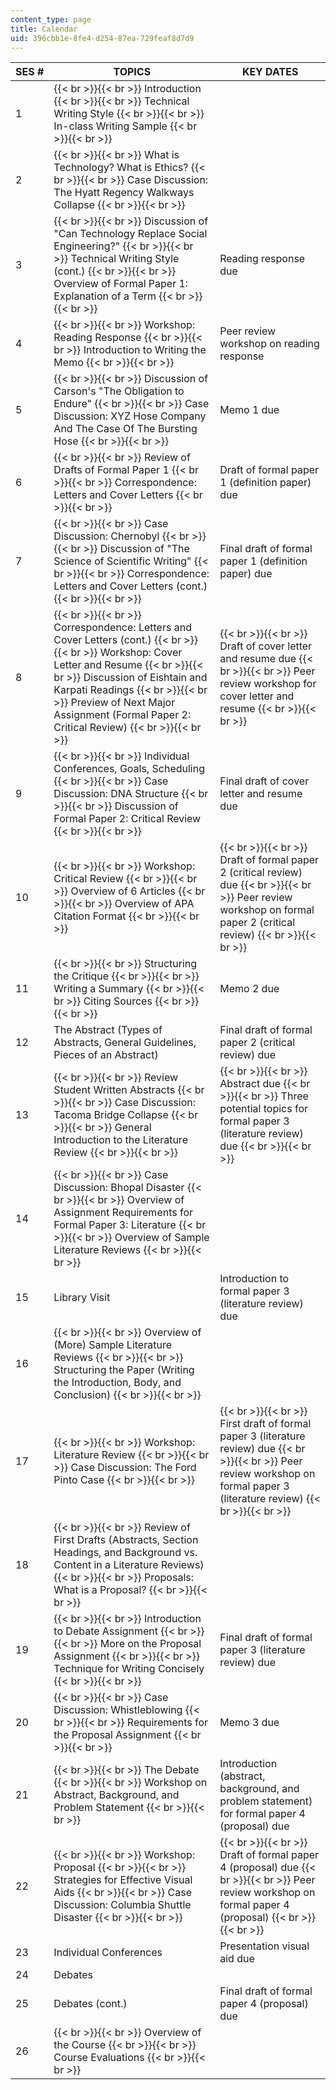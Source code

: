 ```yaml
---
content_type: page
title: Calendar
uid: 396cbb1e-8fe4-d254-87ea-729feaf8d7d9
---
```


| SES # | TOPICS | KEY DATES |
| --- | --- | --- |
| 1 |  {{< br >}}{{< br >}} Introduction {{< br >}}{{< br >}} Technical Writing Style {{< br >}}{{< br >}} In-class Writing Sample {{< br >}}{{< br >}}  |  |
| 2 |  {{< br >}}{{< br >}} What is Technology? What is Ethics? {{< br >}}{{< br >}} Case Discussion: The Hyatt Regency Walkways Collapse {{< br >}}{{< br >}}  |  |
| 3 |  {{< br >}}{{< br >}} Discussion of "Can Technology Replace Social Engineering?" {{< br >}}{{< br >}} Technical Writing Style (cont.) {{< br >}}{{< br >}} Overview of Formal Paper 1: Explanation of a Term {{< br >}}{{< br >}}  | Reading response due |
| 4 |  {{< br >}}{{< br >}} Workshop: Reading Response {{< br >}}{{< br >}} Introduction to Writing the Memo {{< br >}}{{< br >}}  | Peer review workshop on reading response |
| 5 |  {{< br >}}{{< br >}} Discussion of Carson's "The Obligation to Endure" {{< br >}}{{< br >}} Case Discussion: XYZ Hose Company And The Case Of The Bursting Hose {{< br >}}{{< br >}}  | Memo 1 due |
| 6 |  {{< br >}}{{< br >}} Review of Drafts of Formal Paper 1 {{< br >}}{{< br >}} Correspondence: Letters and Cover Letters {{< br >}}{{< br >}}  | Draft of formal paper 1 (definition paper) due |
| 7 |  {{< br >}}{{< br >}} Case Discussion: Chernobyl {{< br >}}{{< br >}} Discussion of "The Science of Scientific Writing" {{< br >}}{{< br >}} Correspondence: Letters and Cover Letters (cont.) {{< br >}}{{< br >}}  | Final draft of formal paper 1 (definition paper) due |
| 8 |  {{< br >}}{{< br >}} Correspondence: Letters and Cover Letters (cont.) {{< br >}}{{< br >}} Workshop: Cover Letter and Resume {{< br >}}{{< br >}} Discussion of Eishtain and Karpati Readings {{< br >}}{{< br >}} Preview of Next Major Assignment (Formal Paper 2: Critical Review) {{< br >}}{{< br >}}  |  {{< br >}}{{< br >}} Draft of cover letter and resume due {{< br >}}{{< br >}} Peer review workshop for cover letter and resume {{< br >}}{{< br >}}  |
| 9 |  {{< br >}}{{< br >}} Individual Conferences, Goals, Scheduling {{< br >}}{{< br >}} Case Discussion: DNA Structure {{< br >}}{{< br >}} Discussion of Formal Paper 2: Critical Review {{< br >}}{{< br >}}  | Final draft of cover letter and resume due |
| 10 |  {{< br >}}{{< br >}} Workshop: Critical Review {{< br >}}{{< br >}} Overview of 6 Articles {{< br >}}{{< br >}} Overview of APA Citation Format {{< br >}}{{< br >}}  |  {{< br >}}{{< br >}} Draft of formal paper 2 (critical review) due {{< br >}}{{< br >}} Peer review workshop on formal paper 2 (critical review) {{< br >}}{{< br >}}  |
| 11 |  {{< br >}}{{< br >}} Structuring the Critique {{< br >}}{{< br >}} Writing a Summary {{< br >}}{{< br >}} Citing Sources {{< br >}}{{< br >}}  | Memo 2 due |
| 12 | The Abstract (Types of Abstracts, General Guidelines, Pieces of an Abstract) | Final draft of formal paper 2 (critical review) due |
| 13 |  {{< br >}}{{< br >}} Review Student Written Abstracts {{< br >}}{{< br >}} Case Discussion: Tacoma Bridge Collapse {{< br >}}{{< br >}} General Introduction to the Literature Review {{< br >}}{{< br >}}  |  {{< br >}}{{< br >}} Abstract due {{< br >}}{{< br >}} Three potential topics for formal paper 3 (literature review) due {{< br >}}{{< br >}}  |
| 14 |  {{< br >}}{{< br >}} Case Discussion: Bhopal Disaster {{< br >}}{{< br >}} Overview of Assignment Requirements for Formal Paper 3: Literature {{< br >}}{{< br >}} Overview of Sample Literature Reviews {{< br >}}{{< br >}}  |  |
| 15 | Library Visit | Introduction to formal paper 3 (literature review) due |
| 16 |  {{< br >}}{{< br >}} Overview of (More) Sample Literature Reviews {{< br >}}{{< br >}} Structuring the Paper (Writing the Introduction, Body, and Conclusion) {{< br >}}{{< br >}}  |  |
| 17 |  {{< br >}}{{< br >}} Workshop: Literature Review {{< br >}}{{< br >}} Case Discussion: The Ford Pinto Case {{< br >}}{{< br >}}  |  {{< br >}}{{< br >}} First draft of formal paper 3 (literature review) due {{< br >}}{{< br >}} Peer review workshop on formal paper 3 (literature review) {{< br >}}{{< br >}}  |
| 18 |  {{< br >}}{{< br >}} Review of First Drafts (Abstracts, Section Headings, and Background vs. Content in a Literature Reviews) {{< br >}}{{< br >}} Proposals: What is a Proposal? {{< br >}}{{< br >}}  |  |
| 19 |  {{< br >}}{{< br >}} Introduction to Debate Assignment {{< br >}}{{< br >}} More on the Proposal Assignment {{< br >}}{{< br >}} Technique for Writing Concisely {{< br >}}{{< br >}}  | Final draft of formal paper 3 (literature review) due |
| 20 |  {{< br >}}{{< br >}} Case Discussion: Whistleblowing {{< br >}}{{< br >}} Requirements for the Proposal Assignment {{< br >}}{{< br >}}  | Memo 3 due |
| 21 |  {{< br >}}{{< br >}} The Debate {{< br >}}{{< br >}} Workshop on Abstract, Background, and Problem Statement {{< br >}}{{< br >}}  | Introduction (abstract, background, and problem statement) for formal paper 4 (proposal) due |
| 22 |  {{< br >}}{{< br >}} Workshop: Proposal {{< br >}}{{< br >}} Strategies for Effective Visual Aids {{< br >}}{{< br >}} Case Discussion: Columbia Shuttle Disaster {{< br >}}{{< br >}}  |  {{< br >}}{{< br >}} Draft of formal paper 4 (proposal) due {{< br >}}{{< br >}} Peer review workshop on formal paper 4 (proposal) {{< br >}}{{< br >}}  |
| 23 | Individual Conferences | Presentation visual aid due |
| 24 | Debates |  |
| 25 | Debates (cont.) | Final draft of formal paper 4 (proposal) due |
| 26 |  {{< br >}}{{< br >}} Overview of the Course {{< br >}}{{< br >}} Course Evaluations {{< br >}}{{< br >}}  |